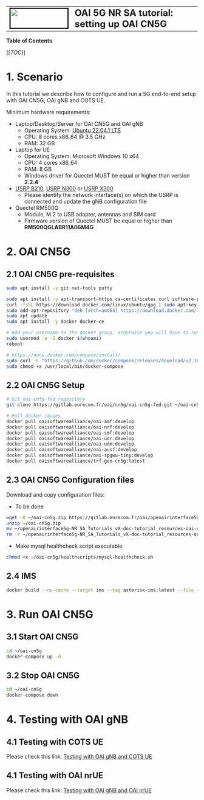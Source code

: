 <table style="border-collapse: collapse; border: none;">
  <tr style="border-collapse: collapse; border: none;">
    <td style="border-collapse: collapse; border: none;">
      <a href="http://www.openairinterface.org/">
         <img src="./images/oai_final_logo.png" alt="" border=3 height=50 width=150>
         </img>
      </a>
    </td>
    <td style="border-collapse: collapse; border: none; vertical-align: center;">
      <b><font size = "5">OAI 5G NR SA tutorial: setting up OAI CN5G</font></b>
    </td>
  </tr>
</table>

**Table of Contents**

[[_TOC_]]

#  1. Scenario
In this tutorial we describe how to configure and run a 5G end-to-end setup with OAI CN5G, OAI gNB and COTS UE.

Minimum hardware requirements:
- Laptop/Desktop/Server for OAI CN5G and OAI gNB
    - Operating System: [Ubuntu 22.04.1 LTS](https://releases.ubuntu.com/22.04/ubuntu-22.04.1-desktop-amd64.iso)
    - CPU: 8 cores x86_64 @ 3.5 GHz
    - RAM: 32 GB
- Laptop for UE
    - Operating System: Microsoft Windows 10 x64
    - CPU: 4 cores x86_64
    - RAM: 8 GB
    - Windows driver for Quectel MUST be equal or higher than version **2.2.4**
- [USRP B210](https://www.ettus.com/all-products/ub210-kit/), [USRP N300](https://www.ettus.com/all-products/USRP-N300/) or [USRP X300](https://www.ettus.com/all-products/x300-kit/)
    - Please identify the network interface(s) on which the USRP is connected and update the gNB configuration file
- Quectel RM500Q
    - Module, M.2 to USB adapter, antennas and SIM card
    - Firmware version of Quectel MUST be equal or higher than **RM500QGLABR11A06M4G**


# 2. OAI CN5G

## 2.1 OAI CN5G pre-requisites

```bash
sudo apt install -y git net-tools putty

sudo apt install -y apt-transport-https ca-certificates curl software-properties-common
curl -fsSL https://download.docker.com/linux/ubuntu/gpg | sudo apt-key add -
sudo add-apt-repository "deb [arch=amd64] https://download.docker.com/linux/ubuntu  $(lsb_release -cs)  stable"
sudo apt update
sudo apt install -y docker docker-ce

# Add your username to the docker group, otherwise you will have to run in sudo mode.
sudo usermod -a -G docker $(whoami)
reboot

# https://docs.docker.com/compose/install/
sudo curl -L "https://github.com/docker/compose/releases/download/v2.16.0/docker-compose-$(uname -s)-$(uname -m)" -o /usr/local/bin/docker-compose
sudo chmod +x /usr/local/bin/docker-compose
```

## 2.2 OAI CN5G Setup

```bash
# Git oai-cn5g-fed repository
git clone https://gitlab.eurecom.fr/oai/cn5g/oai-cn5g-fed.git ~/oai-cn5g-fed

# Pull docker images
docker pull oaisoftwarealliance/oai-amf:develop
docker pull oaisoftwarealliance/oai-nrf:develop
docker pull oaisoftwarealliance/oai-smf:develop
docker pull oaisoftwarealliance/oai-udr:develop
docker pull oaisoftwarealliance/oai-udm:develop
docker pull oaisoftwarealliance/oai-ausf:develop
docker pull oaisoftwarealliance/oai-spgwu-tiny:develop
docker pull oaisoftwarealliance/trf-gen-cn5g:latest
```

## 2.3 OAI CN5G Configuration files
Download and copy configuration files:
- To be done
```bash
wget -O ~/oai-cn5g.zip https://gitlab.eurecom.fr/oai/openairinterface5g/-/archive/NR_SA_Tutorials_vX/openairinterface5g-NR_SA_Tutorials_vX.zip?path=doc/tutorial_resources/oai-cn5g
unzip ~/oai-cn5g.zip
mv ~/openairinterface5g-NR_SA_Tutorials_vX-doc-tutorial_resources-oai-cn5g/doc/tutorial_resources/oai-cn5g ~/oai-cn5g
rm -r ~/openairinterface5g-NR_SA_Tutorials_vX-doc-tutorial_resources-oai-cn5g ~/oai-cn5g.zip
```
- Make mysql healthcheck script executable
```bash
chmod +x ~/oai-cn5g/healthscripts/mysql-healthcheck.sh
```

## 2.4 IMS
```bash
docker build --no-cache --target ims --tag asterisk-ims:latest --file ~/oai-cn5g/Dockerfile .
```

# 3. Run OAI CN5G
## 3.1 Start OAI CN5G
```bash
cd ~/oai-cn5g
docker-compose up -d
```

## 3.2 Stop OAI CN5G
```bash
cd ~/oai-cn5g
docker-compose down
```

# 4. Testing with OAI gNB
## 4.1 Testing with COTS UE
Please check this link:
[Testing with OAI gNB and COTS UE](NR_SA_Tutorial_COTS_UE.md)

## 4.1 Testing with OAI nrUE
Please check this link:
[Testing with OAI gNB and OAI nrUE](NR_SA_Tutorial_OAI_nrUE.md)